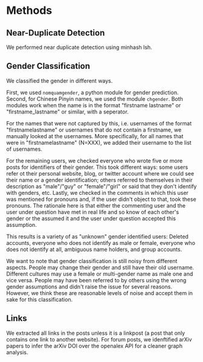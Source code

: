 # Methods

## Near-Duplicate Detection

We performed near duplicate detection using minhash lsh.

## Gender Classification

We classified the gender in different ways. 

First, we used `nomquamgender`, a python module for gender prediction. Second, for Chinese Pinyin names, we used the module `chgender`. Both modules work when the name is in the format "firstname lastname" or "firstname_lastname" or similar, with a seperator.

For the names that were not captured by this, i.e. usernames of the format "firstnamelastname" or usernames that do not contain a firstname, we manually looked at the usernames. More specifically, for all names that were in "firstnamelastname" (N=XXX), we added their username to the list of usernames. 

For the remaining users, we checked everyone who wrote five or more posts for identifiers of their gender. This took different ways: some users refer ot their personal website, blog, or twitter account where we could see their name or a gender identification; others referred to themselves in their description as "male"/"guy" or "female"/"girl" or said that they don't identify with genders, etc. Lastly, we checked in the comments in which this user was mentioned for pronouns and, if the user didn't object to that, took these pronouns. The rationale here is that either the commenting user and the user under question have met in real life and so know of each other's gender or the assumed it and the user under question accepted this assumption.

This results is a variety of as "unknown" gender identified users: Deleted accounts, everyone who does not identify as male or female, everyone who does not identify at all, ambiguous name holders, and group accounts.

We want to note that gender classification is still noisy from different aspects. People may change their gender and still have their old username. Different cultures may use a female or multi-gender name as male one and vice versa. People may have been referred to by others using the wrong gender assumptions and didn't raise the issue for several reasons. However, we think these are reasonable levels of noise and accept them in sake for this classification.

## Links

We extracted all links in the posts unless it is a linkpost (a post that only contains one link to another website). For forum posts, we idenftified arXiv papers to infer the arXiv DOI over the openalex API for a cleaner graph analysis.